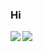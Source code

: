 ### Hi

<img align="left" src="https://img.shields.io/static/v1?label=cocoui&message=100%&color=00FF00">
<img align="left" src="https://img.shields.io/static/v1?label=cococanvasui&message=1%&color=FF0000">
